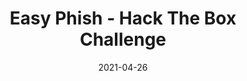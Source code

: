 ---
layout: single
title: '<span class="hackthebox">Easy Phish - Hack The Box Challenge</span>'
excerpt: "Breach is a osint challenge from HackTheBox where we will have to find out information about very convincing phising emails"
date: 2021-04-26
header:
  teaser: /assets/images/htb-writeup-easy-phish/icon.png
  teaser_home_page: true
  image_description: easy phish hack the box
  icon: /assets/images/hackthebox.webp
categories:
  - hackthebox
  - challenge
tags:
  - osint
  - email-spoofing
  - dns
toc: true
toc_label: "Content"
toc_sticky: true
show_time: false
layout: encrypted/easy-phish
permalink: "/htb-writeup-easy-phish/"
show_time: false
---